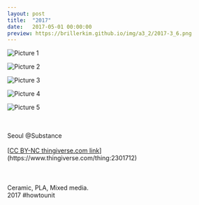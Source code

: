 ```yaml
---
layout: post
title:  "2017"
date:   2017-05-01 00:00:00
preview: https://brillerkim.github.io/img/a3_2/2017-3_6.png
---
```


![Picture 1](https://brillerkim.github.io/img/a3_2/2017-3_2.png)

![Picture 2](https://brillerkim.github.io/img/a3_2/2017-3_4.png)

![Picture 3](https://brillerkim.github.io/img/a3_2/2017-3_6.png)

![Picture 4](https://brillerkim.github.io/img/a3_2/2017-3_7.png)

![Picture 5](https://brillerkim.github.io/img/a3_2/2017-3_8.png)


<br>
<br>
Seoul @Substance<br>
<br>
[<U>CC BY-NC thingiverse.com link</U>](https://www.thingiverse.com/thing:2301712)
<br>
<br>
<br>
<br>
Ceramic, PLA, Mixed media.<br>
2017 #howtounit<br>
<br>
<br>
<br>
